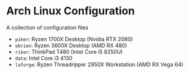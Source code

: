 # Arch Linux Configuration

A collection of configuration files

- `piker`: Ryzen 1700X Desktop (Nvidia RTX 2080)
- `obrien`: Ryzen 3600X Desktop (AMD RX 480)
- `riker`: ThinkPad T480 (Intel Core i5 8250U)
- `data`: Intel Core i3 4130
- `laforge`: Ryzen Threadripper 2950X Workstation (AMD RX Vega 64)
